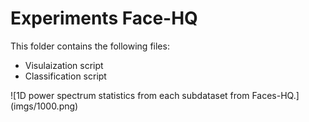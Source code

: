 # Experiments Face-HQ
This folder contains the following files:
 <ul>
  <li>Visulaization script</li>
  <li>Classification script</li>
</ul> 
![1D power spectrum statistics from each subdataset from Faces-HQ.](imgs/1000.png) 